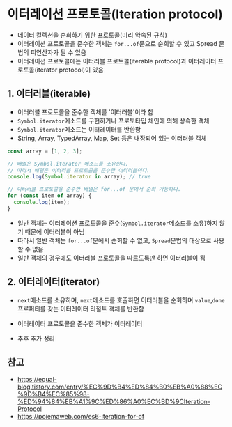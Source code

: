 # 이터레이션 프로토콜(Iteration protocol)
- 데이터 컬렉션을 순회하기 위한 프로토콜(미리 약속된 규칙)
- 이터레이션 프로토콜을 준수한 객체는 ```for...of```문으로 순회할 수 있고 Spread 문법의 피연산자가 될 수 있음
- 이터레이션 프로토콜에는 이터러블 프로토콜(iterable protocol)과 이터레이터 프로토콜(iterator protocol)이 있음
## 1. 이터러블(iterable)
- 이터러블 프로토콜을 준수한 객체를 '이터러블'이라 함
- ```Symbol.iterator```메소드를 구현하거나 프로토타입 체인에 의해 상속한 객체
- ```Symbol.iterator```메소드는 이터레이터를 반환함
- String, Array, TypedArray, Map, Set 등은 내장되어 있는 이터러블 객체
```javascript
const array = [1, 2, 3];

// 배열은 Symbol.iterator 메소드를 소유한다.
// 따라서 배열은 이터러블 프로토콜을 준수한 이터러블이다.
console.log(Symbol.iterator in array); // true

// 이터러블 프로토콜을 준수한 배열은 for...of 문에서 순회 가능하다.
for (const item of array) {
  console.log(item);
}
```
- 일반 객체는 이터레이션 프로토콜을 준수(```Symbol.iterator```메소드를 소유)하지 않기 때문에 이터러블이 아님
- 따라서 일반 객체는 ```for...of```문에서 순회할 수 없고, ```Spread```문법의 대상으로 사용할 수 없음
- 일반 객체의 경우에도 이터러블 프로토콜을 따르도록만 하면 이터러블이 됨

## 2. 이터레이터(iterator)
- ```next```메소드를 소유하며, ```next```메소드를 호출하면 이터러블을 순회하며 ```value```,```done``` 프로퍼티를 갖는 이터레이터 리절트 객체를 반환함
- 이터레이터 프로토콜을 준수한 객체가 이터레이터

- 추후 추가 정리
## 참고
- https://equal-blog.tistory.com/entry/%EC%9D%B4%ED%84%B0%EB%A0%88%EC%9D%B4%EC%85%98-%ED%94%84%EB%A1%9C%ED%86%A0%EC%BD%9CIteration-Protocol
- https://poiemaweb.com/es6-iteration-for-of

